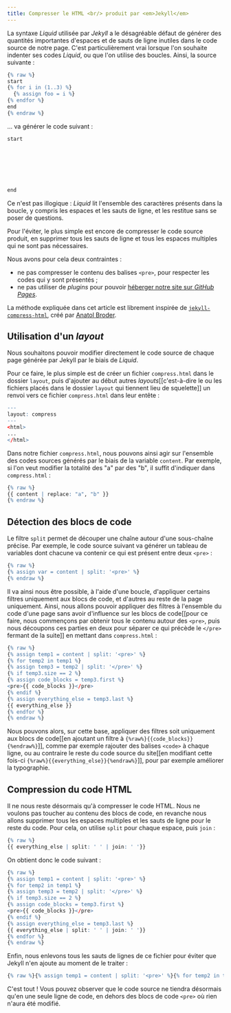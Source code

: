 ```yaml
---
title: Compresser le HTML <br/> produit par <em>Jekyll</em>
---
```


La syntaxe *Liquid* utilisée par *Jekyll* a le désagréable défaut de générer des quantités importantes d'espaces et de sauts de ligne inutiles dans le code source de notre page. C'est particulièrement vrai lorsque l'on souhaite indenter ses codes *Liquid*, ou que l'on utilise des boucles. Ainsi, la source suivante :

```r
{% raw %}
start
{% for i in (1..3) %}
  {% assign foo = i %}
{% endfor %}
end
{% endraw %}
```

... va générer le code suivant :

```r
start
 
 
 
 
 
 
 
end
```

Ce n'est pas illogique : *Liquid* lit l'ensemble des caractères présents dans la boucle, y compris les espaces et les sauts de ligne, et les restitue sans se poser de questions.

Pour l'éviter, le plus simple est encore de compresser le code source produit, en supprimer tous les sauts de ligne et tous les espaces multiples qui ne sont pas nécessaires. 

Nous avons pour cela deux contraintes :

* ne pas compresser le contenu des balises `<pre>`, pour respecter les codes qui y sont présentés ;
* ne pas utiliser de *plugins* pour pouvoir [héberger notre site sur *GitHub Pages*](http://sylvain.durand.tf/utiliser-github-pour-servir-jekyll/).

La méthode expliquée dans cet article est librement inspirée de [`jekyll-compress-html`](https://github.com/penibelst/jekyll-compress-html), créé par [Anatol Broder](https://github.com/penibelst).

## Utilisation d'un *layout*

Nous souhaitons pouvoir modifier directement le code source de chaque page générée par Jekyll par le biais de *Liquid*.

Pour ce faire, le plus simple est de créer un fichier `compress.html` dans le dossier `layout`, puis d'ajouter au début autres *layouts*[[c'est-à-dire le ou les fichiers placés dans le dossier `layout` qui tiennent lieu de squelette]] un renvoi vers ce fichier `compress.html` dans leur entête :

```r
---
layout: compress
--- 
<html>
...
</html>
```

Dans notre fichier `compress.html`, nous pouvons ainsi agir sur l'ensemble des codes sources générés par le biais de la variable `content`. Par exemple, si l'on veut modifier la totalité des "a" par des "b", il suffit d'indiquer dans `compress.html` :

```r
{% raw %}
{{ content | replace: "a", "b" }}
{% endraw %}
```


## Détection des blocs de code
Le filtre `split` permet de découper une chaîne autour d'une sous-chaîne précise. Par exemple, le code source suivant va générer un tableau de variables dont chacune va contenir ce qui est présent entre deux `<pre>` :

```r
{% raw %}
{% assign var = content | split: '<pre>' %}
{% endraw %}
```

Il va ainsi nous être possible, à l'aide d'une boucle, d'appliquer certains filtres uniquement aux blocs de code, et d'autres au reste de la page uniquement. Ainsi, nous allons pouvoir appliquer des filtres à l'ensemble du code d'une page sans avoir d'influence sur les blocs de code[[pour ce faire, nous commençons par obtenir tous le contenu autour des `<pre>`, puis nous découpons ces parties en deux pour séparer ce qui précède le `</pre>` fermant de la suite]] en mettant dans `compress.html` :

```r
{% raw %}
{% assign temp1 = content | split: '<pre>' %}
{% for temp2 in temp1 %}
{% assign temp3 = temp2 | split: '</pre>' %}
{% if temp3.size == 2 %}
{% assign code_blocks = temp3.first %}
<pre>{{ code_blocks }}</pre>
{% endif %}
{% assign everything_else = temp3.last %}
{{ everything_else }}
{% endfor %}
{% endraw %}
```

Nous pouvons alors, sur cette base, appliquer des filtres soit uniquement aux blocs de code[[en ajoutant un filtre à `{%raw%}{{code_blocks}}{%endraw%}`]], comme par exemple rajouter des balises `<code>` à chaque ligne, ou au contraire le reste du code source du site[[en modifiant cette fois-ci `{%raw%}{{everything_else}}{%endraw%}`]], pour par exemple améliorer la typographie.

## Compression du code HTML

Il ne nous reste désormais qu'à compresser le code HTML. Nous ne voulons pas toucher au contenu des blocs de code, en revanche nous allons supprimer tous les espaces multiples et les sauts de ligne pour le reste du code. Pour cela, on utilise `split` pour chaque espace, puis `join` :

```r
{% raw %}
{{ everything_else | split: ' ' | join: ' '}}
```

On obtient donc le code suivant :

```r
{% raw %}
{% assign temp1 = content | split: '<pre>' %}
{% for temp2 in temp1 %}
{% assign temp3 = temp2 | split: '</pre>' %}
{% if temp3.size == 2 %}
{% assign code_blocks = temp3.first %}
<pre>{{ code_blocks }}</pre>
{% endif %}
{% assign everything_else = temp3.last %}
{{ everything_else | split: ' ' | join: ' '}}
{% endfor %}
{% endraw %}
```

Enfin, nous enlevons tous les sauts de lignes de ce fichier pour éviter que Jekyll n'en ajoute au moment de le traiter :

```r
{% raw %}{% assign temp1 = content | split: '<pre>' %}{% for temp2 in temp1 %}{% assign temp3 = temp2 | split: '</pre>' %}{% if temp3.size == 2 %}{% assign code_blocks = temp3.first %}<pre>{{ code_blocks }}</pre>{% endif %}{% assign everything_else = temp3.last %}{{ everything_else | split: ' ' | join: ' '}}{% endfor %}{% endraw %}
```

C'est tout ! Vous pouvez observer que le code source ne tiendra désormais qu'en une seule ligne de code, en dehors des blocs de code `<pre>` où rien n'aura été modifié.






